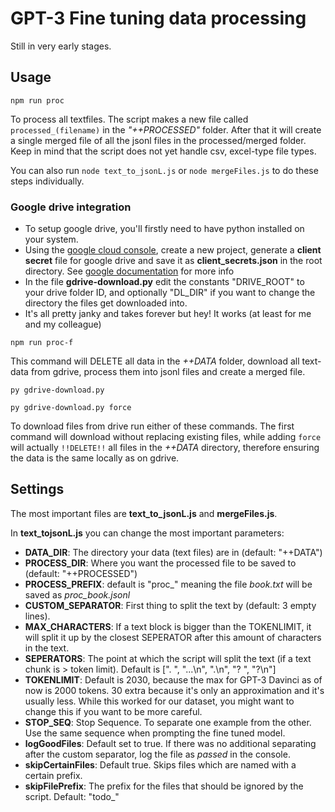 # GPT-3 Fine tuning data processing

Still in very early stages.

## Usage

````
npm run proc
```` 

To process all textfiles. The script makes a new file called `processed_(filename)` in the *"++PROCESSED"* folder. After that it will create a single merged file of all the jsonl files in the processed/merged folder. Keep in mind that the script does not yet handle csv, excel-type file types.

You can also run `node text_to_jsonL.js` or `node mergeFiles.js` to do these steps individually.

### Google drive integration
- To setup google drive, you'll firstly need to have python installed on your system.
- Using the [google cloud console](https://console.cloud.google.com/), create a new project, generate a **client secret** file for google drive and save it as **client_secrets.json** in the root directory. See [google documentation](https://developers.google.com/workspace/guides/get-started) for more info
- In the file **gdrive-download.py** edit the constants "DRIVE_ROOT" to your drive folder ID, and optionally "DL_DIR" if you want to change the directory the files get downloaded into. 
- It's all pretty janky and takes forever but hey! It works (at least for me and my colleague)
```` 
npm run proc-f
```` 
This command will DELETE all data in the *++DATA* folder, download all text-data from gdrive, process them into jsonl files and create a merged file.

````
py gdrive-download.py
````
````
py gdrive-download.py force
````
To download files from drive run either of these commands.
The first command will download without replacing existing files, while adding `force` will actually `!!DELETE!!` all files in the *++DATA* directory, therefore ensuring the data is the same locally as on gdrive.


## Settings
The most important files are **text_to_jsonL.js** and **mergeFiles.js**.

In **text_tojsonL.js** you can change the most important parameters:

- **DATA_DIR**: The directory your data (text files) are in (default: "++DATA")
- **PROCESS_DIR**: Where you want the processed file to be saved to (default: "++PROCESSED")
- **PROCESS_PREFIX**: default is "proc_" meaning the file *book.txt* will be saved as *proc_book.jsonl*
- **CUSTOM_SEPARATOR**: First thing to split the text by (default: 3 empty lines).
- **MAX_CHARACTERS**: If a text block is bigger than the TOKENLIMIT, it will split it up by the closest SEPERATOR after this amount of characters in the text.
- **SEPERATORS**: The point at which the script will split the text (if a text chunk is > token limit). Default is [". ", "...\\n", ".\\n", "? ", "?\\n"]
- **TOKENLIMIT**: Default is 2030, because the max for GPT-3 Davinci as of now is 2000 tokens. 30 extra because it's only an approximation and it's usually less. While this worked for our dataset, you might want to change this if you want to be more careful.
- **STOP_SEQ**: Stop Sequence. To separate one example from the other. Use the same sequence when prompting the fine tuned model.
- **logGoodFiles**: Default set to true. If there was no additional separating after the custom separator, log the file as *passed* in the console.
- **skipCertainFiles**: Default true. Skips files which are named with a certain prefix.
- **skipFilePrefix**: The prefix for the files that should be ignored by the script. Default: "todo_"



